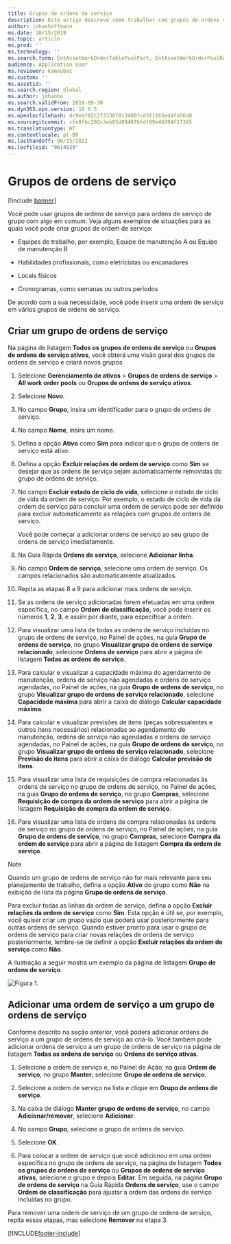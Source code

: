 ```yaml
---
title: Grupos de ordens de serviço
description: Este artigo descreve como trabalhar com grupos de ordens de serviço no Gerenciamento de ativos.
author: johanhoffmann
ms.date: 10/15/2019
ms.topic: article
ms.prod: ''
ms.technology: ''
ms.search.form: EntAssetWorkOrderTablePoolPart, EntAssetWorkOrderPoolReferenceInfoPart, EntAssetWorkOrderPool, EntAssetWorkOrderPoolPreviewPart
audience: Application User
ms.reviewer: kamaybac
ms.custom: ''
ms.assetid: ''
ms.search.region: Global
ms.author: johanho
ms.search.validFrom: 2019-09-30
ms.dyn365.ops.version: 10.0.5
ms.openlocfilehash: dc9eaf82c2f3336f8c3400fcd3f1165ed4fa56d8
ms.sourcegitcommit: cfe8fbc202c3eb05d894076fdf99e46704f17365
ms.translationtype: HT
ms.contentlocale: pt-BR
ms.lasthandoff: 06/15/2022
ms.locfileid: "9014929"
---
```

# <a name="work-order-pools"></a>Grupos de ordens de serviço

[!include [banner](../../includes/banner.md)]


Você pode usar grupos de ordens de serviço para ordens de serviço de grupo com algo em comum. Veja alguns exemplos de situações para as quais você pode criar grupos de ordem de serviço:

- Equipes de trabalho, por exemplo, Equipe de manutenção A ou Equipe de manutenção B  

- Habilidades profissionais, como eletricistas ou encanadores  

- Locais físicos  

- Cronogramas, como semanas ou outros períodos  

De acordo com a sua necessidade, você pode inserir uma ordem de serviço em vários grupos de ordens de serviço.


## <a name="create-a-work-order-pool"></a>Criar um grupo de ordens de serviço

Na página de listagem **Todos os grupos de ordens de serviço** ou **Grupos de ordens de serviço ativos**, você obterá uma visão geral dos grupos de ordens de serviço e criará novos grupos.

1. Selecione **Gerenciamento de ativos** > **Grupos de ordens de serviço** > **All work order pools** ou **Grupos de ordens de serviço ativos**.

2. Selecione **Novo**.

3. No campo **Grupo**, insira um identificador para o grupo de ordens de serviço.

4. No campo **Nome**, insira um nome.

5. Defina a opção **Ativo** como **Sim** para indicar que o grupo de ordens de serviço está ativo.

6. Defina a opção **Excluir relações de ordem de serviço** como **Sim** se desejar que as ordens de serviço sejam automaticamente removidas do grupo de ordens de serviço.

7. No campo **Excluir estado de ciclo de vida**, selecione o estado de ciclo de vida da ordem de serviço. Por exemplo, o estado de ciclo de vida da ordem de serviço para concluir uma ordem de serviço pode ser definido para excluir automaticamente as relações com grupos de ordens de serviço.

    Você pode começar a adicionar ordens de serviço ao seu grupo de ordens de serviço imediatamente.

8. Na Guia Rápida **Ordens de serviço**, selecione **Adicionar linha**.

9. No campo **Ordem de serviço**, selecione uma ordem de serviço. Os campos relacionados são automaticamente atualizados.

10. Repita as etapas 8 a 9 para adicionar mais ordens de serviço.

11. Se as ordens de serviço adicionadas forem efetuadas em uma ordem específica, no campo **Ordem de classificação**, você pode inserir os números **1**, **2**, **3**, e assim por diante, para especificar a ordem.

12. Para visualizar uma lista de todas as ordens de serviço incluídas no grupo de ordens de serviço, no Painel de ações, na guia **Grupo de ordens de serviço**, no grupo **Visualizar grupo de ordens de serviço relacionado**, selecione **Ordens de serviço** para abrir a página de listagem **Todas as ordens de serviço**.

13. Para calcular e visualizar a capacidade máxima do agendamento de manutenção, ordens de serviço não agendadas e ordens de serviço agendadas, no Painel de ações, na guia **Grupo de ordens de serviço**, no grupo **Visualizar grupo de ordens de serviço relacionado**, selecione **Capacidade máxima** para abrir a caixa de diálogo **Calcular capacidade máxima**.

14. Para calcular e visualizar previsões de itens (peças sobressalentes e outros itens necessários) relacionadas ao agendamento de manutenção, ordens de serviço não agendadas e ordens de serviço agendadas, no Painel de ações, na guia **Grupo de ordens de serviço**, no grupo **Visualizar grupo de ordens de serviço relacionado**, selecione **Previsão de itens** para abrir a caixa de diálogo **Calcular previsão de itens**.

15. Para visualizar uma lista de requisições de compra relacionadas às ordens de serviço no grupo de ordens de serviço, no Painel de ações, na guia **Grupo de ordens de serviço**, no grupo **Compras**, selecione **Requisição de compra da ordem de serviço** para abrir a página de listagem **Requisição de compra da ordem de serviço**.

16. Para visualizar uma lista de ordens de compra relacionadas às ordens de serviço no grupo de ordens de serviço, no Painel de ações, na guia **Grupo de ordens de serviço**, no grupo **Compras**, selecione **Compra da ordem de serviço** para abrir a página de listagem **Compra da ordem de serviço**.

>[!NOTE]
>Quando um grupo de ordens de serviço não for mais relevante para seu planejamento de trabalho, defina a opção **Ativo** do grupo como **Não** na exibição de lista da página **Grupo de ordens de serviço**.

Para excluir todas as linhas da ordem de serviço, defina a opção **Excluir relações da ordem de serviço** como **Sim**. Esta opção é útil se, por exemplo, você quiser criar um grupo vazio que poderá usar posteriormente para outras ordens de serviço. Quando estiver pronto para usar o grupo de ordens de serviço para criar novas relações de ordens de serviço posteriormente, lembre-se de definir a opção **Excluir relações da ordem de serviço** como **Não**.

A ilustração a seguir mostra um exemplo da página de listagem **Grupo de ordens de serviço**.

![Figura 1.](media/22-work-orders.png)


## <a name="add-a-work-order-to-a-work-order-pool"></a>Adicionar uma ordem de serviço a um grupo de ordens de serviço

Conforme descrito na seção anterior, você poderá adicionar ordens de serviço a um grupo de ordens de serviço ao criá-lo. Você também pode adicionar ordens de serviço a um grupo de ordens de serviço na página de listagem **Todas as ordens de serviço** ou **Ordens de serviço ativas**.

1. Selecione a ordem de serviço e, no Painel de Ação, na guia **Ordem de serviço**, no grupo **Manter**, selecione **Grupo de ordens de serviço**.

2. Selecione a ordem de serviço na lista e clique em **Grupo de ordens de serviço**.

3. Na caixa de diálogo **Manter grupo de ordens de serviço**, no campo **Adicionar/remover**, selecione **Adicionar**.

4. No campo **Grupo**, selecione o grupo de ordens de serviço.

5. Selecione **OK**.

6. Para colocar a ordem de serviço que você adicionou em uma ordem específica no grupo de ordens de serviço, na página de listagem **Todos os grupos de ordens de serviço** ou **Grupos de ordens de serviço ativas**, selecione o grupo e depois **Editar**. Em seguida, na página **Grupo de ordens de serviço** na Guia Rápida **Ordens de serviço**, use o campo **Ordem de classificação** para ajustar a ordem das ordens de serviço incluídas no grupo.

Para remover uma ordem de serviço de um grupo de ordens de serviço, repita essas etapas, mas selecione **Remover** na etapa 3.



[!INCLUDE[footer-include](../../../includes/footer-banner.md)]